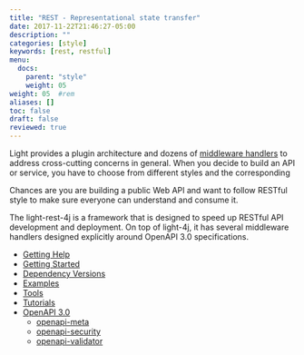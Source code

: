 ```yaml
---
title: "REST - Representational state transfer"
date: 2017-11-22T21:46:27-05:00
description: ""
categories: [style]
keywords: [rest, restful]
menu:
  docs:
    parent: "style"
    weight: 05
weight: 05	#rem
aliases: []
toc: false
draft: false
reviewed: true
---
```

Light provides a plugin architecture and dozens of [middleware handlers][] to address cross-cutting concerns in general. When you decide to build an API or service, you have to choose from different styles and the corresponding 

Chances are you are building a public Web API and want to follow RESTful style to make sure everyone can understand and consume it. 

The light-rest-4j is a framework that is designed to speed up RESTful API development and deployment. On top of light-4j, it has several middleware handlers designed explicitly around OpenAPI 3.0 specifications. 

* [Getting Help](/about/community/)
* [Getting Started](/getting-started/light-rest-4j/)
* [Dependency Versions](/style/light-rest-4j/dependency/)
* [Examples](/style/light-rest-4j/example/)
* [Tools](/style/light-rest-4j/tool/)
* [Tutorials](/tutorial/rest/)
* [OpenAPI 3.0](/style/light-rest-4j/openapi/)
   + [openapi-meta](/style/light-rest-4j/openapi-meta/)
   + [openapi-security](/style/light-rest-4j/openapi-security/)
   + [openapi-validator](/style/light-rest-4j/openapi-validator/)

[API categories and frameworks]: /architecture/category/
[architecture section]: /architecture/
[middleware handlers]: /architecture/middleware-handler/
